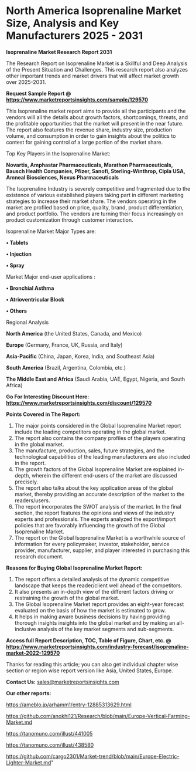 # North America Isoprenaline Market Size, Analysis and Key Manufacturers 2025 - 2031

<strong>Isoprenaline Market Research Report 2031</strong>

The Research Report on Isoprenaline Market is a Skillful and Deep Analysis of the Present Situation and Challenges. This research report also analyzes other important trends and market drivers that will affect market growth over 2025-2031.

<strong>Request Sample Report @ <a href=https://www.marketreportsinsights.com/sample/129570>https://www.marketreportsinsights.com/sample/129570</a></strong>

This Isoprenaline market report aims to provide all the participants and the vendors will all the details about growth factors, shortcomings, threats, and the profitable opportunities that the market will present in the near future. The report also features the revenue share, industry size, production volume, and consumption in order to gain insights about the politics to contest for gaining control of a large portion of the market share.

Top Key Players in the Isoprenaline Market:

<strong>Novartis, Amphastar Pharmaceuticals, Marathon Pharmaceuticals, Bausch Health Companies, Pfizer, Sanofi, Sterling-Winthrop, Cipla USA, Amneal Biosciences, Nexus Pharmaceuticals</strong>

The Isoprenaline Industry is severely competitive and fragmented due to the existence of various established players taking part in different marketing strategies to increase their market share. The vendors operating in the market are profiled based on price, quality, brand, product differentiation, and product portfolio. The vendors are turning their focus increasingly on product customization through customer interaction.

Isoprenaline Market Major Types are:

<strong>• Tablets

• Injection

• Spray</strong>

Market Major end-user applications :

<strong>• Bronchial Asthma

• Atrioventricular Block

• Others</strong>

Regional Analysis

</u><strong><b>North America</b></strong> (the United States, Canada, and Mexico)

<strong><b>Europe </b></strong>(Germany, France, UK, Russia, and Italy)

<strong><b>Asia-Pacific</b></strong> (China, Japan, Korea, India, and Southeast Asia)

<strong><b>South America</b></strong> (Brazil, Argentina, Colombia, etc.)

<strong><b>The Middle East and Africa</b></strong> (Saudi Arabia, UAE, Egypt, Nigeria, and South Africa)

<strong>Go For Interesting Discount Here: <a href=https://www.marketreportsinsights.com/discount/129570>https://www.marketreportsinsights.com/discount/129570</a></strong>

<strong>Points Covered in The Report:</strong>
<ol>
  <li>The major points considered in the Global Isoprenaline Market report include the leading competitors operating in the global market.</li>
  <li>The report also contains the company profiles of the players operating in the global market.</li>
  <li>The manufacture, production, sales, future strategies, and the technological capabilities of the leading manufacturers are also included in the report.</li>
  <li>The growth factors of the Global Isoprenaline Market are explained in-depth, wherein the different end-users of the market are discussed precisely.</li>
  <li>The report also talks about the key application areas of the global market, thereby providing an accurate description of the market to the readers/users.</li>
  <li>The report incorporates the SWOT analysis of the market. In the final section, the report features the opinions and views of the industry experts and professionals. The experts analyzed the export/import policies that are favorably influencing the growth of the Global Isoprenaline Market.</li>
  <li>The report on the Global Isoprenaline Market is a worthwhile source of information for every policymaker, investor, stakeholder, service provider, manufacturer, supplier, and player interested in purchasing this research document.</li>
</ol>
<strong>Reasons for Buying Global Isoprenaline Market Report:</strong>

<ol>
  <li>The report offers a detailed analysis of the dynamic competitive landscape that keeps the reader/client well ahead of the competitors.</li>
  <li>It also presents an in-depth view of the different factors driving or restraining the growth of the global market.</li>
  <li>The Global Isoprenaline Market report provides an eight-year forecast evaluated on the basis of how the market is estimated to grow.</li>
  <li>It helps in making aware business decisions by having providing thorough insights insights into the global market and by making an all-inclusive analysis of the key market segments and sub-segments.</li>
</ol>
<strong>Access full Report Description, TOC, Table of Figure, Chart, etc. @ <a href=https://www.marketreportsinsights.com/industry-forecast/isoprenaline-market-2022-129570>https://www.marketreportsinsights.com/industry-forecast/isoprenaline-market-2022-129570</a></strong>


Thanks for reading this article; you can also get individual chapter wise section or region wise report version like Asia, United States, Europe.

<strong>Contact Us:</strong>
sales@marketreportsinsights.com

<strong>Our other reports:</strong>

<a href=https://ameblo.jp/arhamm1/entry-12885313629.html>https://ameblo.jp/arhamm1/entry-12885313629.html</a>

<a href=https://github.com/anokhi121/Research/blob/main/Europe-Vertical-Farming-Market.md>https://github.com/anokhi121/Research/blob/main/Europe-Vertical-Farming-Market.md</a>

<a href=https://tanomuno.com/illust/441005>https://tanomuno.com/illust/441005</a>

<a href=https://tanomuno.com/illust/438580>https://tanomuno.com/illust/438580</a>

<a href=https://github.com/cargo2301/Market-trend/blob/main/Europe-Electric-Lighter-Market.md>https://github.com/cargo2301/Market-trend/blob/main/Europe-Electric-Lighter-Market.md</a>"
